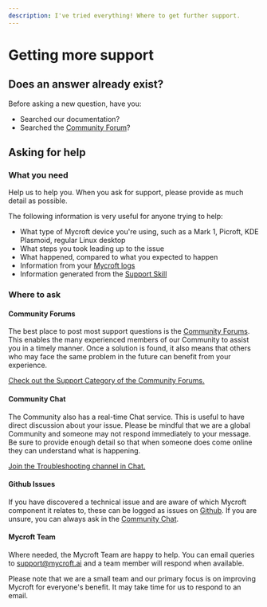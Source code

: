 ```yaml
---
description: I've tried everything! Where to get further support.
---
```


# Getting more support

## Does an answer already exist?

Before asking a new question, have you:

* Searched our documentation?
* Searched the [Community Forum](https://community.mycroft.ai/c/Help-with-Mycroft-related-issues)?

## Asking for help

### What you need

Help us to help you. When you ask for support, please provide as much detail as possible.

The following information is very useful for anyone trying to help:

* What type of Mycroft device you're using, such as a Mark 1, Picroft, KDE Plasmoid, regular Linux desktop
* What steps you took leading up to the issue
* What happened, compared to what you expected to happen
* Information from your [Mycroft logs](log-files.md)
* Information generated from the [Support Skill](support-skill.md)

### Where to ask

#### Community Forums

The best place to post most support questions is the [Community Forums](https://community.mycroft.ai/c/Help-with-Mycroft-related-issues). This enables the many experienced members of our Community to assist you in a timely manner. Once a solution is found, it also means that others who may face the same problem in the future can benefit from your experience.

[Check out the Support Category of the Community Forums.](https://community.mycroft.ai/c/Help-with-Mycroft-related-issues)

#### Community Chat

The Community also has a real-time Chat service. This is useful to have direct discussion about your issue. Please be mindful that we are a global Community and someone may not respond immediately to your message. Be sure to provide enough detail so that when someone does come online they can understand what is happening.

[Join the Troubleshooting channel in Chat.](https://chat.mycroft.ai/community/channels/troubleshooting)

#### Github Issues

If you have discovered a technical issue and are aware of which Mycroft component it relates to, these can be logged as issues on [Github](https://github.com/MycroftAI). If you are unsure, you can always ask in the [Community Chat](https://chat.mycroft.ai/community/channels/troubleshooting).

#### Mycroft Team

Where needed, the Mycroft Team are happy to help. You can email queries to support@mycroft.ai and a team member will respond when available.

Please note that we are a small team and our primary focus is on improving Mycroft for everyone's benefit. It may take time for us to respond to an email.

